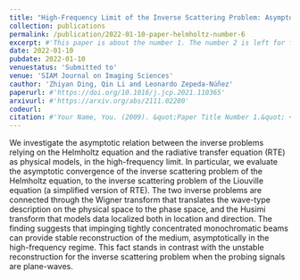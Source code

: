 ```yaml
---
title: "High-Frequency Limit of the Inverse Scattering Problem: Asymptotic Convergence from Inverse Helmholtz to Inverse Liouville"
collection: publications
permalink: /publication/2022-01-10-paper-helmholtz-number-6
excerpt: #'This paper is about the number 1. The number 2 is left for future work.'
date: 2022-01-10
pubdate: 2022-01-10
venuestatus: 'Submitted to'
venue: 'SIAM Journal on Imaging Sciences'
cauthor: 'Zhiyan Ding, Qin Li and Leonardo Zepeda-Núñez'
paperurl: #'https://doi.org/10.1016/j.jcp.2021.110365'
arxivurl: #'https://arxiv.org/abs/2111.02280'
codeurl: 
citation: #'Your Name, You. (2009). &quot;Paper Title Number 1.&quot; <i>Journal 1</i>. 1(1).'
---
```

We investigate the asymptotic relation between the inverse problems relying on the Helmholtz equation and the radiative transfer equation (RTE) as physical models, in the high-frequency limit. In particular, we evaluate the asymptotic convergence of the inverse scattering problem of the Helmholtz equation, to the inverse scattering problem of the Liouville equation (a simplified version of RTE). The two inverse problems are connected through the Wigner transform that translates the wave-type description on the physical space to the phase space, and the Husimi transform that models data localized both in location and direction. The finding suggests that impinging tightly concentrated monochromatic beams can provide stable reconstruction of the medium, asymptotically in the high-frequency regime. This fact stands in contrast with the unstable reconstruction for the inverse scattering problem when the probing signals are plane-waves.